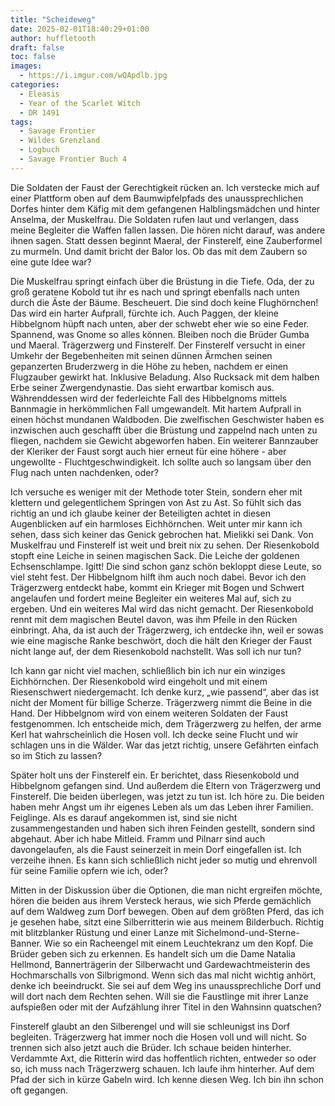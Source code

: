 ```yaml
---
title: "Scheideweg"
date: 2025-02-01T18:40:29+01:00
author: huffletooth
draft: false
toc: false
images:
  - https://i.imgur.com/wQApdlb.jpg
categories:
  - Eleasis
  - Year of the Scarlet Witch
  - DR 1491
tags: 
  - Savage Frontier
  - Wildes Grenzland
  - Logbuch
  - Savage Frontier Buch 4
---
```


Die Soldaten der Faust der Gerechtigkeit rücken an. Ich verstecke mich auf einer Plattform oben auf dem Baumwipfelpfads des unaussprechlichen Dorfes hinter dem Käfig mit dem gefangenen Halblingsmädchen und hinter Anselma, der Muskelfrau. Die Soldaten rufen laut und verlangen, dass meine Begleiter die Waffen fallen lassen. Die hören nicht darauf, was andere ihnen sagen. Statt dessen beginnt Maeral, der Finsterelf, eine Zauberformel zu murmeln. Und damit bricht der Balor los. Ob das mit dem Zaubern so eine gute Idee war?
 
Die Muskelfrau springt einfach über die Brüstung in die Tiefe. Oda, der zu groß geratene Kobold tut ihr es nach und springt ebenfalls nach unten durch die Äste der Bäume. Bescheuert. Die sind doch keine Flughörnchen! Das wird ein harter Aufprall, fürchte ich. Auch Paggen, der kleine Hibbelgnom hüpft nach unten, aber der schwebt eher wie so eine Feder. Spannend, was Gnome so alles können. Bleiben noch die Brüder Gumba und Maeral. Trägerzwerg und Finsterelf. Der Finsterelf versucht in einer Umkehr der Begebenheiten mit seinen dünnen Ärmchen seinen gepanzerten Bruderzwerg in die Höhe zu heben, nachdem er einen Flugzauber gewirkt hat. Inklusive Beladung. Also Rucksack mit dem halben Erbe seiner Zwergendynastie. Das sieht erwartbar komisch aus. Währenddessen wird der federleichte Fall des Hibbelgnoms mittels Bannmagie in herkömmlichen Fall umgewandelt. Mit hartem Aufprall in einen höchst mundanen Waldboden. Die zwelfischen Geschwister haben es inzwischen auch geschafft über die Brüstung und zappelnd nach unten zu fliegen, nachdem sie Gewicht abgeworfen haben. Ein weiterer Bannzauber der Kleriker der Faust sorgt auch hier erneut für eine höhere - aber ungewollte - Fluchtgeschwindigkeit. Ich sollte auch so langsam über den Flug nach unten nachdenken, oder?
 
Ich versuche es weniger mit der Methode toter Stein, sondern eher mit klettern und gelegentlichem Springen von Ast zu Ast. So fühlt sich das richtig an und ich glaube keiner der Beteiligten achtet in diesen Augenblicken auf ein harmloses Eichhörnchen. Weit unter mir kann ich sehen, dass sich keiner das Genick gebrochen hat. Mielikki sei Dank. Von Muskelfrau und Finsterelf ist weit und breit nix zu sehen. Der Riesenkobold stopft eine Leiche in seinen magischen Sack. Die Leiche der goldenen Echsenschlampe. Igitt! Die sind schon ganz schön bekloppt diese Leute, so viel steht fest. Der Hibbelgnom hilft ihm auch noch dabei. Bevor ich den Trägerzwerg entdeckt habe, kommt ein Krieger mit Bogen und Schwert angelaufen und fordert meine Begleiter ein weiteres Mal auf, sich zu ergeben. Und ein weiteres Mal wird das nicht gemacht. Der Riesenkobold rennt mit dem magischen Beutel davon, was ihm Pfeile in den Rücken einbringt. Aha, da ist auch der Trägerzwerg, ich entdecke ihn, weil er sowas wie eine magische Ranke beschwört, doch die hält den Krieger der Faust nicht lange auf, der dem Riesenkobold nachstellt. Was soll ich nur tun?
 
Ich kann gar nicht viel machen, schließlich bin ich nur ein winziges Eichhörnchen. Der Riesenkobold wird eingeholt und mit einem Riesenschwert niedergemacht. Ich denke kurz, „wie passend“, aber das ist nicht der Moment für billige Scherze. Trägerzwerg nimmt die Beine in die Hand. Der Hibbelgnom wird von einem weiteren Soldaten der Faust festgenommen. Ich entscheide mich, dem Trägerzwerg zu helfen, der arme Kerl hat wahrscheinlich die Hosen voll. Ich decke seine Flucht und wir schlagen uns in die Wälder. War das jetzt richtig, unsere Gefährten einfach so im Stich zu lassen?
 
Später holt uns der Finsterelf ein. Er berichtet, dass Riesenkobold und Hibbelgnom gefangen sind. Und außerdem die Eltern von Trägerzwerg und Finsterelf. Die beiden überlegen, was jetzt zu tun ist. Ich höre zu. Die beiden haben mehr Angst um ihr eigenes Leben als um das Leben ihrer Familien. Feiglinge. Als es darauf angekommen ist, sind sie nicht zusammengestanden und haben sich ihren Feinden gestellt, sondern sind abgehaut. Aber ich habe Mitleid. Framm und Pilnarr sind auch davongelaufen, als die Faust seinerzeit in mein Dorf eingefallen ist. Ich verzeihe ihnen. Es kann sich schließlich nicht jeder so mutig und ehrenvoll für seine Familie opfern wie ich, oder?
 
Mitten in der Diskussion über die Optionen, die man nicht ergreifen möchte, hören die beiden aus ihrem Versteck heraus, wie sich Pferde gemächlich auf dem Waldweg zum Dorf bewegen. Oben auf dem größten Pferd, das ich je gesehen habe, sitzt eine Silberritterin wie aus meinem Bilderbuch. Richtig mit blitzblanker Rüstung und einer Lanze mit Sichelmond-und-Sterne-Banner. Wie so ein Racheengel mit einem Leuchtekranz um den Kopf. Die Brüder geben sich zu erkennen. Es handelt sich um die Dame Natalia Hellmond, Bannerträgerin der Silberwacht und Gardewachtmeisterin des Hochmarschalls von Silbrigmond. Wenn sich das mal nicht wichtig anhört, denke ich beeindruckt. Sie sei auf dem Weg ins unaussprechliche Dorf und will dort nach dem Rechten sehen. Will sie die Faustlinge mit ihrer Lanze aufspießen oder mit der Aufzählung ihrer Titel in den Wahnsinn quatschen?
 
Finsterelf glaubt an den Silberengel und will sie schleunigst ins Dorf begleiten. Trägerzwerg hat immer noch die Hosen voll und will nicht. So trennen sich also jetzt auch die Brüder. Ich schaue beiden hinterher. Verdammte Axt, die Ritterin wird das hoffentlich richten, entweder so oder so, ich muss nach Trägerzwerg schauen. Ich laufe ihm hinterher. Auf dem Pfad der sich in kürze Gabeln wird. Ich kenne diesen Weg. Ich bin ihn schon oft gegangen.
